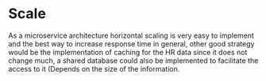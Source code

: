# Scale
As a microservice architecture horizontal scaling is very easy to implement and the best way to increase response time in general, other good strategy would be the implementation of caching for the HR data since it does not change much, a shared database could also be implemented to facilitate  the access to it (Depends on the size of the information.